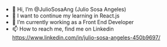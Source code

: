 - 👋 Hi, I’m @JulioSosaAng (Julio Sosa Angeles)
- 👀 I want to continue my learning in React.js
- 🌱 I’m currently working as a Front End Developer
- 📫 How to reach me, find me on Linkedin https://www.linkedin.com/in/julio-sosa-angeles-450b9697/

<!---
JulioSosaAng/JulioSosaAng is a ✨ special ✨ repository because its `README.md` (this file) appears on your GitHub profile.
You can click the Preview link to take a look at your changes.
--->
